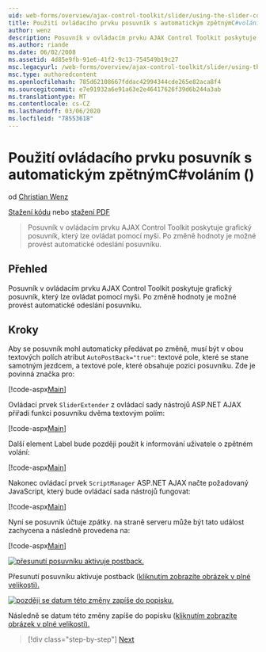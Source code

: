 ```yaml
---
uid: web-forms/overview/ajax-control-toolkit/slider/using-the-slider-control-with-auto-postback-cs
title: Použití ovládacího prvku posuvník s automatickým zpětnýmC#voláním () | Microsoft Docs
author: wenz
description: Posuvník v ovládacím prvku AJAX Control Toolkit poskytuje grafický posuvník, který lze ovládat pomocí myši. Je možné vytvořit posuvník pro autopost...
ms.author: riande
ms.date: 06/02/2008
ms.assetid: 4d85e9fb-91e6-41f2-9c13-754549b19c27
msc.legacyurl: /web-forms/overview/ajax-control-toolkit/slider/using-the-slider-control-with-auto-postback-cs
msc.type: authoredcontent
ms.openlocfilehash: 785d62108667fddac42994344cde265e82aca8f4
ms.sourcegitcommit: e7e91932a6e91a63e2e46417626f39d6b244a3ab
ms.translationtype: MT
ms.contentlocale: cs-CZ
ms.lasthandoff: 03/06/2020
ms.locfileid: "78553618"
---
```

# <a name="using-the-slider-control-with-auto-postback-c"></a>Použití ovládacího prvku posuvník s automatickým zpětnýmC#voláním ()

od [Christian Wenz](https://github.com/wenz)

[Stažení kódu](https://download.microsoft.com/download/9/3/f/93f8daea-bebd-4821-833b-95205389c7d0/Slider1.cs.zip) nebo [stažení PDF](https://download.microsoft.com/download/b/6/a/b6ae89ee-df69-4c87-9bfb-ad1eb2b23373/slider1CS.pdf)

> Posuvník v ovládacím prvku AJAX Control Toolkit poskytuje grafický posuvník, který lze ovládat pomocí myši. Po změně hodnoty je možné provést automatické odeslání posuvníku.

## <a name="overview"></a>Přehled

Posuvník v ovládacím prvku AJAX Control Toolkit poskytuje grafický posuvník, který lze ovládat pomocí myši. Po změně hodnoty je možné provést automatické odeslání posuvníku.

## <a name="steps"></a>Kroky

Aby se posuvník mohl automaticky předávat po změně, musí být v obou textových polích atribut `AutoPostBack="true"`: textové pole, které se stane samotným jezdcem, a textové pole, které obsahuje pozici posuvníku. Zde je povinná značka pro:

[!code-aspx[Main](using-the-slider-control-with-auto-postback-cs/samples/sample1.aspx)]

Ovládací prvek `SliderExtender` z ovládací sady nástrojů ASP.NET AJAX přiřadí funkci posuvníku dvěma textovým polím:

[!code-aspx[Main](using-the-slider-control-with-auto-postback-cs/samples/sample2.aspx)]

Další element Label bude později použit k informování uživatele o zpětném volání:

[!code-aspx[Main](using-the-slider-control-with-auto-postback-cs/samples/sample3.aspx)]

Nakonec ovládací prvek `ScriptManager` ASP.NET AJAX načte požadovaný JavaScript, který bude ovládací sada nástrojů fungovat:

[!code-aspx[Main](using-the-slider-control-with-auto-postback-cs/samples/sample4.aspx)]

Nyní se posuvník účtuje zpátky. na straně serveru může být tato událost zachycena a následně provedena na:

[!code-aspx[Main](using-the-slider-control-with-auto-postback-cs/samples/sample5.aspx)]

[![přesunutí posuvníku aktivuje postback.](using-the-slider-control-with-auto-postback-cs/_static/image2.png)](using-the-slider-control-with-auto-postback-cs/_static/image1.png)

Přesunutí posuvníku aktivuje postback ([kliknutím zobrazíte obrázek v plné velikosti).](using-the-slider-control-with-auto-postback-cs/_static/image3.png)

[![později se datum této změny zapíše do popisku.](using-the-slider-control-with-auto-postback-cs/_static/image5.png)](using-the-slider-control-with-auto-postback-cs/_static/image4.png)

Následně se datum této změny zapíše do popisku ([kliknutím zobrazíte obrázek v plné velikosti).](using-the-slider-control-with-auto-postback-cs/_static/image6.png)

> [!div class="step-by-step"]
> [Next](databinding-the-slider-control-cs.md)
